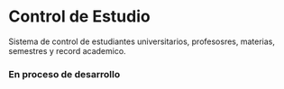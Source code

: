 # Control de Estudio
Sistema de control de estudiantes universitarios, profesosres, materias, semestres y record academico.

### En proceso de desarrollo